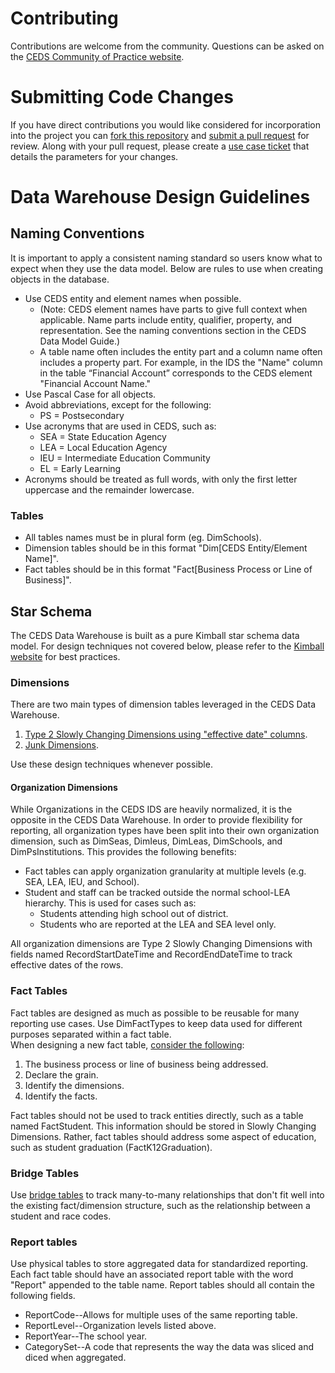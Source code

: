 Contributing
============

Contributions are welcome from the community. Questions can be asked on the
[CEDS Community of Practice website](https://ceds.grads360.org/#program).

# Submitting Code Changes

If you have direct contributions you would like considered for incorporation
into the project you can [fork this repository](https://help.github.com/articles/fork-a-repo/) and
[submit a pull request](https://help.github.com/articles/about-pull-requests/) for review.  Along with your pull request, please
create a [use case ticket](https://github.com/CEDStandards/CEDS-Data-Warehouse/issues/new?assignees=&labels=&template=ceds-integrated-data-store-and-data-warehouse-use-case.md&title=) that details the
parameters for your changes.

# Data Warehouse Design Guidelines

## Naming Conventions

It is important to apply a consistent naming standard so users know what to
expect when they use the data model.  Below are rules to use when creating objects
in the database.

* Use CEDS entity and element names when possible.
  * (Note: CEDS element names have parts to give full context when applicable. Name parts include entity, qualifier, property, and representation. See the naming conventions section in the CEDS Data Model Guide.)
  * A table name often includes the entity part and a column name often includes a property part. For example, in the IDS the "Name" column in the table “Financial Account” corresponds to the CEDS element "Financial Account Name."
* Use Pascal Case for all objects.
* Avoid abbreviations, except for the following:
  * PS = Postsecondary
* Use acronyms that are used in CEDS, such as:
  * SEA = State Education Agency
  * LEA = Local Education Agency
  * IEU = Intermediate Education Community
  * EL = Early Learning
* Acronyms should be treated as full words, with only the first letter uppercase and the remainder lowercase.

### Tables

* All tables names must be in plural form (eg. DimSchools).
* Dimension tables should be in this format "Dim[CEDS Entity/Element Name]".
* Fact tables should be in this format "Fact[Business Process or Line of Business]".

## Star Schema

The CEDS Data Warehouse is built as a pure Kimball star schema data model.  For
design techniques not covered below, please refer to the [Kimball website](https://www.kimballgroup.com/data-warehouse-business-intelligence-resources/kimball-techniques/dimensional-modeling-techniques/) for
best practices.

### Dimensions

There are two main types of dimension tables leveraged in the CEDS Data Warehouse.

1. [Type 2 Slowly Changing Dimensions using "effective date" columns](https://en.wikipedia.org/wiki/Slowly_changing_dimension#Type_2:_add_new_row).
2. [Junk Dimensions](https://www.kimballgroup.com/2009/06/design-tip-113-creating-using-and-maintaining-junk-dimensions/).

Use these design techniques whenever possible.

#### Organization Dimensions

While Organizations in the CEDS IDS are heavily normalized, it is the opposite
in the CEDS Data Warehouse.  In order to provide flexibility for reporting, 
all organization types have been split into their own organization dimension, such as
DimSeas, DimIeus, DimLeas, DimSchools, and DimPsInstitutions.  This provides the
following benefits:

* Fact tables can apply organization granularity at multiple levels (e.g. SEA, LEA, IEU, and School).
* Student and staff can be tracked outside the normal school-LEA hierarchy. This is used for cases such as:
  * Students attending high school out of district.
  * Students who are reported at the LEA and SEA level only.

All organization dimensions are Type 2 Slowly Changing Dimensions with fields
named RecordStartDateTime and RecordEndDateTime to track effective dates
of the rows.  

### Fact Tables

Fact tables are designed as much as possible to be reusable for many reporting
use cases.  Use DimFactTypes to keep data used for different purposes separated within a fact table.  
When designing a new fact table, [consider the following](https://www.kimballgroup.com/data-warehouse-business-intelligence-resources/kimball-techniques/dimensional-modeling-techniques/four-4-step-design-process/):

1. The business process or line of business being addressed.  
2. Declare the grain.
3. Identify the dimensions.  
4. Identify the facts. 

Fact tables should not be used to track entities directly, such as a table named FactStudent.  This information should be stored in Slowly Changing Dimensions.  Rather, fact tables should address some aspect of education, such as student graduation (FactK12Graduation).

### Bridge Tables

Use [bridge tables](https://www.kimballgroup.com/2012/02/design-tip-142-building-bridges/) to track many-to-many relationships that don't fit well into the existing fact/dimension structure, such as the relationship between a student and race codes. 

### Report tables

Use physical tables to store aggregated data for standardized reporting.  Each
fact table should have an associated report table with the word "Report" appended
to the table name.  Report tables should all contain the following fields.

* ReportCode--Allows for multiple uses of the same reporting table.
* ReportLevel--Organization levels listed above.
* ReportYear--The school year.
* CategorySet--A code that represents the way the data was sliced and diced when aggregated.
